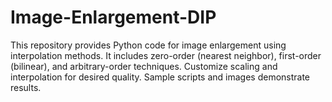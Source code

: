# Image-Enlargement-DIP
 This repository provides Python code for image enlargement using interpolation methods. It includes zero-order (nearest neighbor), first-order (bilinear), and arbitrary-order techniques. Customize scaling and interpolation for desired quality. Sample scripts and images demonstrate results.
